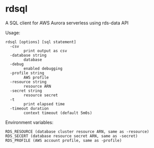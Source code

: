 # rdsql
A SQL client for AWS Aurora serverless using rds-data API

Usage:

    rdsql [options] [sql statement]
      -csv
            print output as csv
      -database string
            database
      -debug
            enabled debugging
      -profile string
            AWS profile
      -resource string
            resource ARN
      -secret string
            resource secret
      -t	
            print elapsed time
      -timeout duration
            context timeout (default 5m0s)

Environment variables:

    RDS_RESOURCE (database cluster resource ARN, same as -resource)
    RDS_SECERT (database resource secret ARN, same as -secret)
    RDS_PROFILE (AWS account profile, same as -profile)

